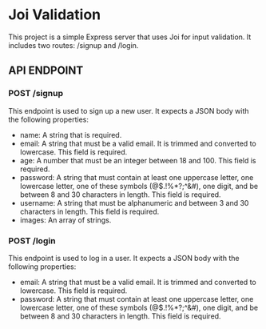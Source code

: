 # Joi Validation

This project is a simple Express server that uses Joi for input validation. It includes two routes: /signup and /login.

## API ENDPOINT

### POST /signup

This endpoint is used to sign up a new user. It expects a JSON body with the following properties:

- name: A string that is required.
- email: A string that must be a valid email. It is trimmed and converted to lowercase. This field is required.
- age: A number that must be an integer between 18 and 100. This field is required.
- password: A string that must contain at least one uppercase letter, one lowercase letter, one of these symbols (@$.!%\*?;^&#), one digit, and be between 8 and 30 characters in length. This field is required.
- username: A string that must be alphanumeric and between 3 and 30 characters in length. This field is required.
- images: An array of strings.

### POST /login

This endpoint is used to log in a user. It expects a JSON body with the following properties:

- email: A string that must be a valid email. It is trimmed and converted to lowercase. This field is required.
- password: A string that must contain at least one uppercase letter, one lowercase letter, one of these symbols (@$.!%\*?;^&#), one digit, and be between 8 and 30 characters in length. This field is required.
